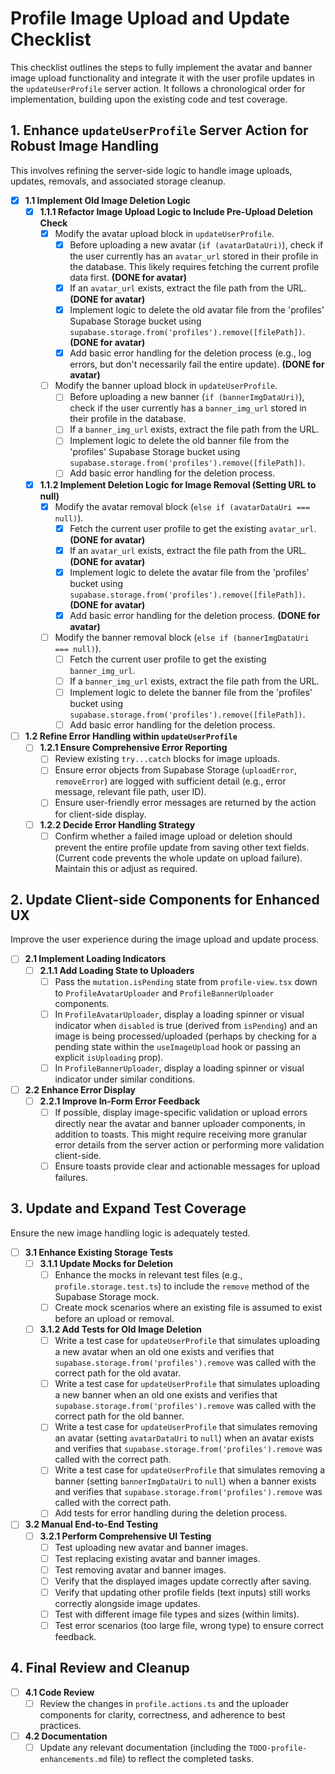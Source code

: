 # Profile Image Upload and Update Checklist

This checklist outlines the steps to fully implement the avatar and banner image upload functionality and integrate it with the user profile updates in the `updateUserProfile` server action. It follows a chronological order for implementation, building upon the existing code and test coverage.

## 1. Enhance `updateUserProfile` Server Action for Robust Image Handling

This involves refining the server-side logic to handle image uploads, updates, removals, and associated storage cleanup.

- [x] **1.1 Implement Old Image Deletion Logic**
    - [x] **1.1.1 Refactor Image Upload Logic to Include Pre-Upload Deletion Check**
        - [x] Modify the avatar upload block in `updateUserProfile`.
            - [x] Before uploading a new avatar (`if (avatarDataUri)`), check if the user currently has an `avatar_url` stored in their profile in the database. This likely requires fetching the current profile data first. **(DONE for avatar)**
            - [x] If an `avatar_url` exists, extract the file path from the URL. **(DONE for avatar)**
            - [x] Implement logic to delete the old avatar file from the 'profiles' Supabase Storage bucket using `supabase.storage.from('profiles').remove([filePath])`. **(DONE for avatar)**
            - [x] Add basic error handling for the deletion process (e.g., log errors, but don't necessarily fail the entire update). **(DONE for avatar)**
        - [ ] Modify the banner upload block in `updateUserProfile`.
            - [ ] Before uploading a new banner (`if (bannerImgDataUri)`), check if the user currently has a `banner_img_url` stored in their profile in the database.
            - [ ] If a `banner_img_url` exists, extract the file path from the URL.
            - [ ] Implement logic to delete the old banner file from the 'profiles' Supabase Storage bucket using `supabase.storage.from('profiles').remove([filePath])`.
            - [ ] Add basic error handling for the deletion process.
    - [x] **1.1.2 Implement Deletion Logic for Image Removal (Setting URL to null)**
        - [x] Modify the avatar removal block (`else if (avatarDataUri === null)`).
            - [x] Fetch the current user profile to get the existing `avatar_url`. **(DONE for avatar)**
            - [x] If an `avatar_url` exists, extract the file path from the URL. **(DONE for avatar)**
            - [x] Implement logic to delete the avatar file from the 'profiles' bucket using `supabase.storage.from('profiles').remove([filePath])`. **(DONE for avatar)**
            - [x] Add basic error handling for the deletion process. **(DONE for avatar)**
        - [ ] Modify the banner removal block (`else if (bannerImgDataUri === null)`).
            - [ ] Fetch the current user profile to get the existing `banner_img_url`.
            - [ ] If a `banner_img_url` exists, extract the file path from the URL.
            - [ ] Implement logic to delete the banner file from the 'profiles' bucket using `supabase.storage.from('profiles').remove([filePath])`.
            - [ ] Add basic error handling for the deletion process.

- [ ] **1.2 Refine Error Handling within `updateUserProfile`**
    - [ ] **1.2.1 Ensure Comprehensive Error Reporting**
        - [ ] Review existing `try...catch` blocks for image uploads.
        - [ ] Ensure error objects from Supabase Storage (`uploadError`, `removeError`) are logged with sufficient detail (e.g., error message, relevant file path, user ID).
        - [ ] Ensure user-friendly error messages are returned by the action for client-side display.
    - [ ] **1.2.2 Decide Error Handling Strategy**
        - [ ] Confirm whether a failed image upload or deletion should prevent the entire profile update from saving other text fields. (Current code prevents the whole update on upload failure). Maintain this or adjust as required.

## 2. Update Client-side Components for Enhanced UX

Improve the user experience during the image upload and update process.

- [ ] **2.1 Implement Loading Indicators**
    - [ ] **2.1.1 Add Loading State to Uploaders**
        - [ ] Pass the `mutation.isPending` state from `profile-view.tsx` down to `ProfileAvatarUploader` and `ProfileBannerUploader` components.
        - [ ] In `ProfileAvatarUploader`, display a loading spinner or visual indicator when `disabled` is true (derived from `isPending`) and an image is being processed/uploaded (perhaps by checking for a pending state within the `useImageUpload` hook or passing an explicit `isUploading` prop).
        - [ ] In `ProfileBannerUploader`, display a loading spinner or visual indicator under similar conditions.
- [ ] **2.2 Enhance Error Display**
    - [ ] **2.2.1 Improve In-Form Error Feedback**
        - [ ] If possible, display image-specific validation or upload errors directly near the avatar and banner uploader components, in addition to toasts. This might require receiving more granular error details from the server action or performing more validation client-side.
        - [ ] Ensure toasts provide clear and actionable messages for upload failures.

## 3. Update and Expand Test Coverage

Ensure the new image handling logic is adequately tested.

- [ ] **3.1 Enhance Existing Storage Tests**
    - [ ] **3.1.1 Update Mocks for Deletion**
        - [ ] Enhance the mocks in relevant test files (e.g., `profile.storage.test.ts`) to include the `remove` method of the Supabase Storage mock.
        - [ ] Create mock scenarios where an existing file is assumed to exist before an upload or removal.
    - [ ] **3.1.2 Add Tests for Old Image Deletion**
        - [ ] Write a test case for `updateUserProfile` that simulates uploading a new avatar when an old one exists and verifies that `supabase.storage.from('profiles').remove` was called with the correct path for the old avatar.
        - [ ] Write a test case for `updateUserProfile` that simulates uploading a new banner when an old one exists and verifies that `supabase.storage.from('profiles').remove` was called with the correct path for the old banner.
        - [ ] Write a test case for `updateUserProfile` that simulates removing an avatar (setting `avatarDataUri` to `null`) when an avatar exists and verifies that `supabase.storage.from('profiles').remove` was called with the correct path.
        - [ ] Write a test case for `updateUserProfile` that simulates removing a banner (setting `bannerImgDataUri` to `null`) when a banner exists and verifies that `supabase.storage.from('profiles').remove` was called with the correct path.
        - [ ] Add tests for error handling during the deletion process.
- [ ] **3.2 Manual End-to-End Testing**
    - [ ] **3.2.1 Perform Comprehensive UI Testing**
        - [ ] Test uploading new avatar and banner images.
        - [ ] Test replacing existing avatar and banner images.
        - [ ] Test removing avatar and banner images.
        - [ ] Verify that the displayed images update correctly after saving.
        - [ ] Verify that updating other profile fields (text inputs) still works correctly alongside image updates.
        - [ ] Test with different image file types and sizes (within limits).
        - [ ] Test error scenarios (too large file, wrong type) to ensure correct feedback.

## 4. Final Review and Cleanup

- [ ] **4.1 Code Review**
    - [ ] Review the changes in `profile.actions.ts` and the uploader components for clarity, correctness, and adherence to best practices.
- [ ] **4.2 Documentation**
    - [ ] Update any relevant documentation (including the `TODO-profile-enhancements.md` file) to reflect the completed tasks.
